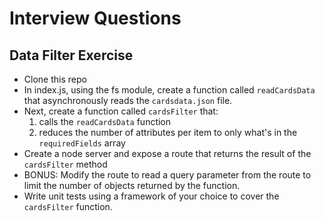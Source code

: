 # Interview Questions

## Data Filter Exercise
* Clone this repo
* In index.js, using the fs module, create a function called `readCardsData` that asynchronously reads the `cardsdata.json` file.
* Next, create a function called `cardsFilter` that:
  1. calls the `readCardsData` function
  2. reduces the number of attributes per item to only what's in the  `requiredFields` array
* Create a node server and expose a route that returns the result of the `cardsFilter` method
* BONUS:  Modify the route to read a query parameter from the route to limit the number of objects returned by the function.
* Write unit tests using a framework of your choice to cover the `cardsFilter` function.
